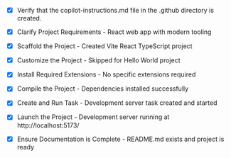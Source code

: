<!-- Use this file to provide workspace-specific custom instructions to Copilot. For more details, visit https://code.visualstudio.com/docs/copilot/copilot-customization#_use-a-githubcopilotinstructionsmd-file -->
- [x] Verify that the copilot-instructions.md file in the .github directory is created.

- [x] Clarify Project Requirements - React web app with modern tooling

- [x] Scaffold the Project - Created Vite React TypeScript project

- [x] Customize the Project - Skipped for Hello World project

- [x] Install Required Extensions - No specific extensions required

- [x] Compile the Project - Dependencies installed successfully

- [x] Create and Run Task - Development server task created and started

- [x] Launch the Project - Development server running at http://localhost:5173/

- [x] Ensure Documentation is Complete - README.md exists and project is ready
